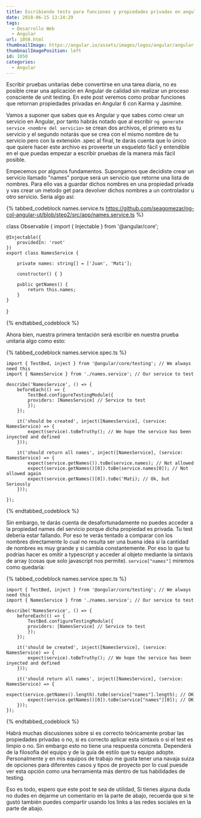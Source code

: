 ```yaml
---
title: Escribiendo tests para funciones y propiedades privadas en angular 6
date: 2018-06-15 13:24:29
tags:
  - Desarrollo Web
  - Angular
url: 1050.html
thumbnailImage: https://angular.io/assets/images/logos/angular/angular.svg
thumbnailImagePosition: left
id: 1050
categories:
  - Angular
---
```


Escribir pruebas unitarias debe convertirse en una tarea diaria, no es posible crear una aplicación en Angular de calidad sin realizar un proceso consciente de unit testing. En este post veremos como probar funciones que retornan propiedades privadas en Angular 6 con Karma y Jasmine.
<!-- excerpt -->

Vamos a suponer que sabes que es Angular y que sabes como crear un servicio en Angular, por tanto habrás notado que al escribir `ng generate service <nombre del servicio>` se crean dos archivos, el primero es tu servicio y el segundo notarás que se crea con el mismo nombre de tu servicio pero con la extensión .spec al final, te darás cuenta que lo único que quiere hacer este archivo es proveerte un esqueleto fácil y entendible en el que puedas empezar a escribir pruebas de la manera más fácil posible.

Empecemos por algunos fundamentos. Supongamos que decidiste crear un servicio llamado "names" porque será un servicio que retorne una lista de nombres. Para ello vas a guardar dichos nombres en una propiedad privada y vas crear un metodo get para devolver dichos nombres a un controlador u otro servicio. Sería algo así:

{% tabbed_codeblock names.service.ts  https://github.com/seagomezar/ng-col-angular-ut/blob/step2/src/app/names.service.ts %}
<!-- tab js -->
class Observable {
    import { Injectable } from '@angular/core';

    @Injectable({
        providedIn: 'root'
    })
    export class NamesService {

        private names: string[] = ['Juan', 'Mati'];

        constructor() { }

        public getNames() {
            return this.names;
        }
    }
}
<!-- endtab -->
{% endtabbed_codeblock %}

Ahora bien, nuestra primera tentación será escribir en nuestra prueba unitaria algo como esto: 

{% tabbed_codeblock names.service.spec.ts %}
<!-- tab js -->
    import { TestBed, inject } from '@angular/core/testing'; // We always need this
    import { NamesService } from './names.service'; // Our service to test

    describe('NamesService', () => {
        beforeEach(() => {
            TestBed.configureTestingModule({
            providers: [NamesService] // Service to test
            });
        });

        it('should be created', inject([NamesService], (service: NamesService) => {
            expect(service).toBeTruthy(); // We hope the service has been inyected and defined
        }));

        it('should return all names', inject([NamesService], (service: NamesService) => {
            expect(service.getNames()).toBe(service.names); // Not allowed
            expect(service.getNames()[0]).toBe(service.names[0]); // Not allowed again
            expect(service.getNames()[0]).toBe('Mati); // Ok, but Seriously
        }));

    });
<!-- endtab -->
{% endtabbed_codeblock %}

Sin embargo, te darás cuenta de desafortunadamente no puedes acceder a la propiedad names del servicio porque dicha propiedad es privada. Tu test debería estar fallando. Por eso te verás tentado a comparar con los nombres directamente lo cual no resulta ser una buena idea si la cantidad de nombres es muy grande y si cambia constantemente. Por eso lo que tu podrías hacer es omitir a typescript y acceder al objeto mediante la sintaxis de array (cosas que solo javascript nos permite). `service["names"]` miremos como quedaría:

{% tabbed_codeblock names.service.spec.ts %}
<!-- tab js -->
    import { TestBed, inject } from '@angular/core/testing'; // We always need this
    import { NamesService } from './names.service'; // Our service to test

    describe('NamesService', () => {
        beforeEach(() => {
            TestBed.configureTestingModule({
            providers: [NamesService] // Service to test
            });
        });

        it('should be created', inject([NamesService], (service: NamesService) => {
            expect(service).toBeTruthy(); // We hope the service has been inyected and defined
        }));

        it('should return all names', inject([NamesService], (service: NamesService) => {
            expect(service.getNames().length).toBe(service["names"].length); // OK
            expect(service.getNames()[0]).toBe(service["names"][0]); // OK
        }));
    });
<!-- endtab -->
{% endtabbed_codeblock %}

Habrá muchas discusiones sobre si es correcto teóricamente probar las propiedades privadas o no, si es correcto aplicar esta sintaxís o si el test es limpio o no. Sin embargo esto no tiene una respuesta concreta. Dependerá de la filosofía del equipo y de la guía de estilo que tu equipo adopte. Personalmente y en mis equipos de trabajo me gusta tener una navaja suiza de opciones para diferentes casos y tipos de proyecto por lo cual puesde ver esta opción como una herramienta más dentro de tus habilidades de testing.

Eso es todo, espero que este post te sea de utilidad, Si tienes alguna duda no dudes en dejarme un comentario en la parte de abajo, recuerda que si te gustó también puedes compartir usando los links a las redes sociales en la parte de abajo.